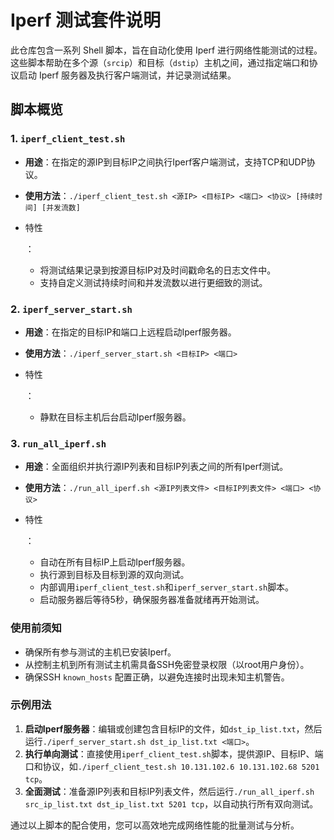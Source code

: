 # Iperf 测试套件说明

此仓库包含一系列 Shell 脚本，旨在自动化使用 Iperf 进行网络性能测试的过程。这些脚本帮助在多个源（`srcip`）和目标（`dstip`）主机之间，通过指定端口和协议启动 Iperf 服务器及执行客户端测试，并记录测试结果。

## 脚本概览

### 1. `iperf_client_test.sh`

- **用途**：在指定的源IP到目标IP之间执行Iperf客户端测试，支持TCP和UDP协议。

- **使用方法**：`./iperf_client_test.sh <源IP> <目标IP> <端口> <协议> [持续时间] [并发流数]`

- 特性

  ：

  - 将测试结果记录到按源目标IP对及时间戳命名的日志文件中。
  - 支持自定义测试持续时间和并发流数以进行更细致的测试。

### 2. `iperf_server_start.sh`

- **用途**：在指定的目标IP和端口上远程启动Iperf服务器。

- **使用方法**：`./iperf_server_start.sh <目标IP> <端口>`

- 特性

  ：

  - 静默在目标主机后台启动Iperf服务器。

### 3. `run_all_iperf.sh`

- **用途**：全面组织并执行源IP列表和目标IP列表之间的所有Iperf测试。

- **使用方法**：`./run_all_iperf.sh <源IP列表文件> <目标IP列表文件> <端口> <协议>`

- 特性

  ：

  - 自动在所有目标IP上启动Iperf服务器。
  - 执行源到目标及目标到源的双向测试。
  - 内部调用`iperf_client_test.sh`和`iperf_server_start.sh`脚本。
  - 启动服务器后等待5秒，确保服务器准备就绪再开始测试。

### 使用前须知

- 确保所有参与测试的主机已安装Iperf。
- 从控制主机到所有测试主机需具备SSH免密登录权限（以root用户身份）。
- 确保SSH `known_hosts` 配置正确，以避免连接时出现未知主机警告。

### 示例用法

1. **启动Iperf服务器**：编辑或创建包含目标IP的文件，如`dst_ip_list.txt`，然后运行`./iperf_server_start.sh dst_ip_list.txt <端口>`。
2. **执行单向测试**：直接使用`iperf_client_test.sh`脚本，提供源IP、目标IP、端口和协议，如`./iperf_client_test.sh 10.131.102.6 10.131.102.68 5201 tcp`。
3. **全面测试**：准备源IP列表和目标IP列表文件，然后运行`./run_all_iperf.sh src_ip_list.txt dst_ip_list.txt 5201 tcp`，以自动执行所有双向测试。

通过以上脚本的配合使用，您可以高效地完成网络性能的批量测试与分析。